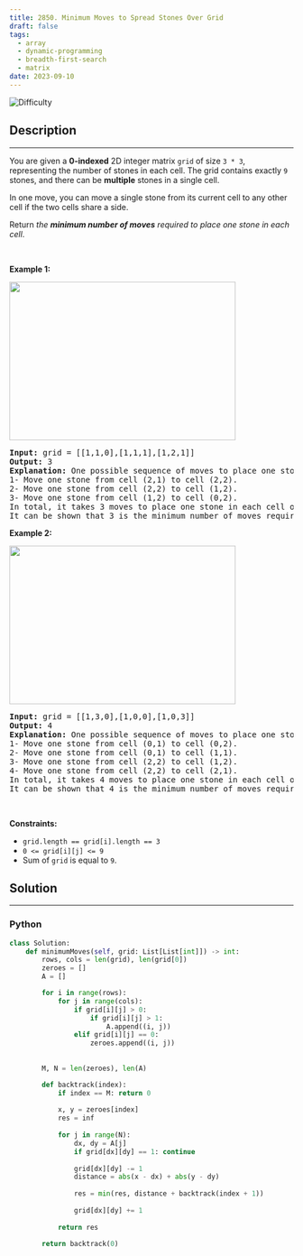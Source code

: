 ```yaml
---
title: 2850. Minimum Moves to Spread Stones Over Grid
draft: false
tags: 
  - array
  - dynamic-programming
  - breadth-first-search
  - matrix
date: 2023-09-10
---
```


![Difficulty](https://img.shields.io/badge/Difficulty-Medium-blue.svg)

## Description

---
<p>You are given a <strong>0-indexed</strong> 2D integer matrix <code>grid</code> of size <code>3 * 3</code>, representing the number of stones in each cell. The grid contains exactly <code>9</code> stones, and there can be <strong>multiple</strong> stones in a single cell.</p>

<p>In one move, you can move a single stone from its current cell to any other cell if the two cells share a side.</p>

<p>Return <em>the <strong>minimum number of moves</strong> required to place one stone in each cell</em>.</p>

<p>&nbsp;</p>
<p><strong class="example">Example 1:</strong></p>
<img alt="" src="https://assets.leetcode.com/uploads/2023/08/23/example1-3.svg" style="width: 401px; height: 281px;" />
<pre>
<strong>Input:</strong> grid = [[1,1,0],[1,1,1],[1,2,1]]
<strong>Output:</strong> 3
<strong>Explanation:</strong> One possible sequence of moves to place one stone in each cell is: 
1- Move one stone from cell (2,1) to cell (2,2).
2- Move one stone from cell (2,2) to cell (1,2).
3- Move one stone from cell (1,2) to cell (0,2).
In total, it takes 3 moves to place one stone in each cell of the grid.
It can be shown that 3 is the minimum number of moves required to place one stone in each cell.
</pre>

<p><strong class="example">Example 2:</strong></p>
<img alt="" src="https://assets.leetcode.com/uploads/2023/08/23/example2-2.svg" style="width: 401px; height: 281px;" />
<pre>
<strong>Input:</strong> grid = [[1,3,0],[1,0,0],[1,0,3]]
<strong>Output:</strong> 4
<strong>Explanation:</strong> One possible sequence of moves to place one stone in each cell is:
1- Move one stone from cell (0,1) to cell (0,2).
2- Move one stone from cell (0,1) to cell (1,1).
3- Move one stone from cell (2,2) to cell (1,2).
4- Move one stone from cell (2,2) to cell (2,1).
In total, it takes 4 moves to place one stone in each cell of the grid.
It can be shown that 4 is the minimum number of moves required to place one stone in each cell.
</pre>

<p>&nbsp;</p>
<p><strong>Constraints:</strong></p>

<ul>
	<li><code>grid.length == grid[i].length == 3</code></li>
	<li><code>0 &lt;= grid[i][j] &lt;= 9</code></li>
	<li>Sum of <code>grid</code> is equal to <code>9</code>.</li>
</ul>


## Solution

---
### Python
``` py title='minimum-moves-to-spread-stones-over-grid'
class Solution:
    def minimumMoves(self, grid: List[List[int]]) -> int:
        rows, cols = len(grid), len(grid[0])
        zeroes = []
        A = []

        for i in range(rows):
            for j in range(cols):
                if grid[i][j] > 0:
                    if grid[i][j] > 1:
                        A.append((i, j))
                elif grid[i][j] == 0:
                    zeroes.append((i, j))
        
        
        M, N = len(zeroes), len(A)

        def backtrack(index):
            if index == M: return 0
            
            x, y = zeroes[index]
            res = inf
            
            for j in range(N):
                dx, dy = A[j]
                if grid[dx][dy] == 1: continue
                    
                grid[dx][dy] -= 1
                distance = abs(x - dx) + abs(y - dy)
                
                res = min(res, distance + backtrack(index + 1))
                
                grid[dx][dy] += 1
            
            return res
                                 
        return backtrack(0)
            
            

```


